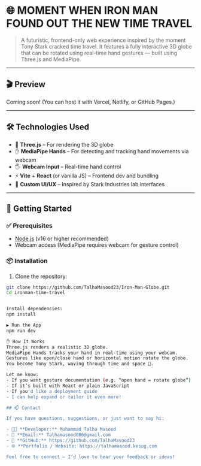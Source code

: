 # 🌐 MOMENT WHEN IRON MAN FOUND OUT THE NEW TIME TRAVEL

> A futuristic, frontend-only web experience inspired by the moment Tony Stark cracked time travel. It features a fully interactive 3D globe that can be rotated using real-time hand gestures — built using Three.js and MediaPipe.

---

## 🎬 Preview

Coming soon! (You can host it with Vercel, Netlify, or GitHub Pages.)

---

## 🛠️ Technologies Used

- 🧠 **Three.js** – For rendering the 3D globe
- ✋ **MediaPipe Hands** – For detecting and tracking hand movements via webcam
- 🖐️ **Webcam Input** – Real-time hand control
- ⚡ **Vite** + **React** (or vanilla JS) – Frontend dev and bundling
- 🎨 **Custom UI/UX** – Inspired by Stark Industries lab interfaces

---

## 🚀 Getting Started

### ✅ Prerequisites

- [Node.js](https://nodejs.org/) (v16 or higher recommended)
- Webcam access (MediaPipe requires webcam for gesture control)

### 📦 Installation

1. Clone the repository:

```bash
git clone https://github.com/TalhaMasood23/Iron-Man-Globe.git
cd ironman-time-travel


Install dependencies:
npm install

▶️ Run the App
npm run dev

✋ How It Works
Three.js renders a realistic 3D globe.
MediaPipe Hands tracks your hand in real-time using your webcam.
Gestures like open/close hand or horizontal motion rotate the globe.
You become Tony Stark, waving through time and space 🌌.

Let me know:
- If you want gesture documentation (e.g. “open hand = rotate globe”)
- If it’s built with React or plain JavaScript
- If you'd like a deployment guide
- I can help expand or tailor it even more!

## 📫 Contact

If you have questions, suggestions, or just want to say hi:

- 👨‍💻 **Developer:** Muhammad Talha Masood
- 📧 **Email:** Talhamasood086@gmail.com
- 🐙 **GitHub:** https://github.com/TalhaMasood23
- 🌐 **Portfolio / Website: https://talhamasood.kesug.com

Feel free to connect — I’d love to hear your feedback or ideas!

